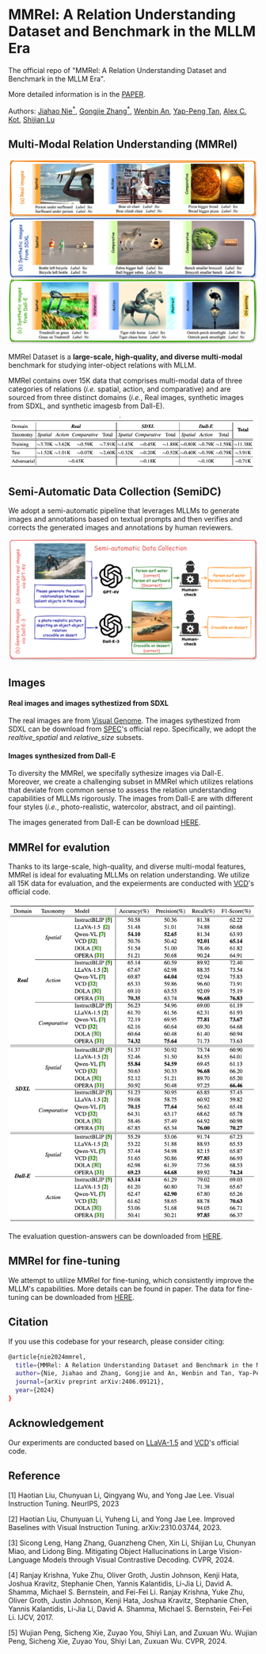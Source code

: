 # MMRel: A Relation Understanding Dataset and Benchmark in the MLLM Era

The official repo of "MMRel: A Relation Understanding Dataset and Benchmark in the MLLM Era".

More detailed information is in the [PAPER](https://arxiv.org/pdf/2406.09121).

 Authors: [Jiahao Nie<sup>*</sup>](https://scholar.google.com/citations?user=LGM10RQAAAAJ&hl=zh-CN&inst=8669986779262753491&oi=ao), [Gongjie Zhang<sup>*</sup>](https://scholar.google.com/citations?user=sRBTPp4AAAAJ&hl=zh-CN&inst=8669986779262753491&oi=ao), [Wenbin An](https://scholar.google.com/citations?user=BpkQZGgAAAAJ&hl=zh-CN&inst=8669986779262753491&oi=ao), [Yap-Peng Tan](https://scholar.google.com/citations?user=t9EqYQIAAAAJ&hl=zh-CN&inst=8669986779262753491&oi=ao)</a>, [Alex C. Kot](https://scholar.google.com/citations?user=UGZXLxIAAAAJ&hl=zh-CN&inst=8669986779262753491&oi=ao), [Shijian Lu](https://scholar.google.com/citations?user=uYmK-A0AAAAJ&hl=zh-CN&inst=8669986779262753491&oi=ao)

## Multi-Modal Relation Understanding (MMRel)
<p align="middle">
    <img src="image/mmrel.png">
</p>

MMRel Dataset is a **large-scale, high-quality, and diverse multi-modal** benchmark for studying inter-object relations with MLLM.

MMRel contains over 15K data that comprises multi-modal data of three categories of relations (*i.e.* spatial, action, and comparative) and are sourced from three distinct domains (*i.e.*, Real images, synthetic images from SDXL, and synthetic imagesb from Dall-E).
<p align="middle">
    <img src="image/statistics.png">
</p>

## Semi-Automatic Data Collection (SemiDC)
We adopt a semi-automatic pipeline that leverages MLLMs to generate images and annotations based on textual prompts and then verifies and corrects the generated images and annotations by human reviewers.
<p align="middle">
    <img src="image/semidc.png">
</p>

## Images
#### Real images and images sythestized from SDXL
The real images are from [Visual Genome](https://homes.cs.washington.edu/~ranjay/visualgenome/index.html).
The images sythestized from SDXL can be download from [SPEC](https://github.com/wjpoom/SPEC)'s official repo. Specifically, we adopt the *realtive_spatial* and *relative_size* subsets.
#### Images synthesized from Dall-E
To diversity the MMRel, we specifally sythesize images via Dall-E. Moreover, we create a challenging subset in MMRel which utilizes relations that deviate from common sense to assess the relation understanding capabilities of MLLMs rigorously. The images from Dall-E are with different four styles (*i.e.*, photo-realistic, watercolor, abstract, and oil painting).

The images generated from Dall-E can be download [HERE](https://drive.google.com/drive/folders/1h4Kwo6Mi1HHe-XDrqlIhmVCQH-AO7iHC?usp=share_link).

## MMRel for evalution
Thanks to its large-scale, high-quality, and diverse multi-modal features, MMRel is ideal for evaluating MLLMs on relation understanding. We utilize all 15K data for evaluation, and the expeierments are conducted with [VCD](https://github.com/DAMO-NLP-SG/VCD)'s official code.
<p align="middle">
    <img src="image/eval.png">
</p>

The evaluation question-answers can be downloaded from [HERE](https://drive.google.com/drive/folders/1MQNeoOqKXloQHHEEVOFdBPd-xyvRuDR6?usp=share_link).

## MMRel for fine-tuning
We attempt to utilize MMRel for fine-tuning, which consistently improve the MLLM's capabilities. More details can be found in paper. The data for fine-tuning can be downloaded from [HERE](https://drive.google.com/drive/folders/1MQNeoOqKXloQHHEEVOFdBPd-xyvRuDR6?usp=share_link).


## Citation
If you use this codebase for your research, please consider citing:
```bash
@article{nie2024mmrel,
  title={MMRel: A Relation Understanding Dataset and Benchmark in the MLLM Era},
  author={Nie, Jiahao and Zhang, Gongjie and An, Wenbin and Tan, Yap-Peng and Kot, Alex C and Lu, Shijian},
  journal={arXiv preprint arXiv:2406.09121},
  year={2024}
}
 ```

## Acknowledgement
Our experiments are conducted based on [LLaVA-1.5](https://github.com/haotian-liu/LLaVA) and [VCD](https://github.com/DAMO-NLP-SG/VCD)'s official code.

## Reference
[1] Haotian Liu, Chunyuan Li, Qingyang Wu, and Yong Jae Lee. Visual Instruction Tuning. NeurIPS, 2023

[2] Haotian Liu, Chunyuan Li, Yuheng Li, and Yong Jae Lee. Improved Baselines with Visual Instruction Tuning. arXiv:2310.03744, 2023.

[3] Sicong Leng, Hang Zhang, Guanzheng Chen, Xin Li, Shijian Lu, Chunyan Miao, and Lidong Bing. Mitigating Object Hallucinations in Large Vision-Language Models through Visual Contrastive Decoding. CVPR, 2024.

[4] Ranjay Krishna, Yuke Zhu, Oliver Groth, Justin Johnson, Kenji Hata, Joshua Kravitz, Stephanie Chen, Yannis Kalantidis, Li-Jia Li, David A. Shamma, Michael S. Bernstein, and Fei-Fei Li. Ranjay Krishna, Yuke Zhu, Oliver Groth, Justin Johnson, Kenji Hata, Joshua Kravitz, Stephanie Chen, Yannis Kalantidis, Li-Jia Li, David A. Shamma, Michael S. Bernstein, Fei-Fei Li. IJCV, 2017.

[5] Wujian Peng, Sicheng Xie, Zuyao You, Shiyi Lan, and Zuxuan Wu. Wujian Peng, Sicheng Xie, Zuyao You, Shiyi Lan, Zuxuan Wu. CVPR, 2024.
